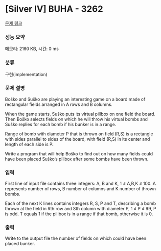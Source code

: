 # [Silver IV] BUHA - 3262 

[문제 링크](https://www.acmicpc.net/problem/3262) 

### 성능 요약

메모리: 2160 KB, 시간: 0 ms

### 분류

구현(implementation)

### 문제 설명

<p>Boško and Suško are playing an interesting game on a board made of rectangular fields arranged in A rows and B columns.</p>

<p>When the game starts, Suško puts its virtual pillbox on one field the board. Then Boško selects fields on which he will throw his virtual bombs and Suško replies for each bomb if his bunker is in a range.</p>

<p>Range of bomb with diameter P that is thrown on field (R,S) is a rectangle with sides parallel to sides of the board, with field (R,S) in its center and length of each side is P.</p>

<p>Write a program that will help Boško to find out on how many fields could have been placed Suško’s pillbox after some bombs have been thrown.</p>

### 입력 

 <p>First line of input file contains three integers: A, B and K, 1 ≤ A,B,K ≤ 100. A represents number of rows, B number of columns and K number of thrown bombs.</p>

<p>Each of the next K lines contains integers R, S, P and T, describing a bomb thrown at the field in Rth row and Sth column with diameter P, 1 ≤ P ≤ 99, P is odd. T equals 1 if the pillbox is in a range if that bomb, otherwise it is 0.</p>

### 출력 

 <p>Write to the output file the number of fields on which could have been placed bunker. </p>

